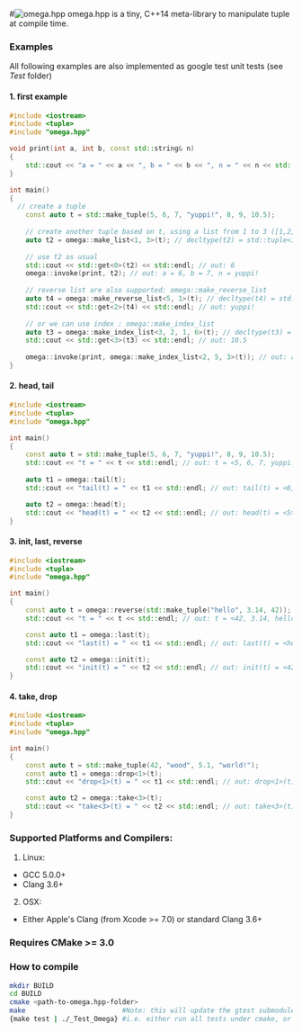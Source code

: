 #![omega](/images/omega_logo.png).hpp
omega.hpp is a tiny, C++14 meta-library to manipulate tuple at compile time.

### Examples
All following examples are also implemented as google test unit tests (see *Test* folder)

#### 1. first example
```cpp
#include <iostream>
#include <tuple>
#include "omega.hpp"

void print(int a, int b, const std::string& n)
{
	std::cout << "a = " << a << ", b = " << b << ", n = " << n << std::endl;
}

int main()
{
  // create a tuple
	const auto t = std::make_tuple(5, 6, 7, "yuppi!", 8, 9, 10.5);
	
	// create another tuple based on t, using a list from 1 to 3 ([1,2,3])
	auto t2 = omega::make_list<1, 3>(t); // decltype(t2) = std::tuple<int, int, const char*>
	
	// use t2 as usual
	std::cout << std::get<0>(t2) << std::endl; // out: 6
	omega::invoke(print, t2); // out: a = 6, b = 7, n = yuppi!
	
	// reverse list are also supported: omega::make_reverse_list
	auto t4 = omega::make_reverse_list<5, 1>(t); // decltype(t4) = std::tuple<int, int, const char*, int, int>
	std::cout << std::get<2>(t4) << std::endl; // out: yuppi!
	
	// or we can use index : omega::make_index_list
	auto t3 = omega::make_index_list<3, 2, 1, 6>(t); // decltype(t3) = std::tuple<const char*, int, int, double>
	std::cout << std::get<3>(t3) << std::endl; // out: 10.5
	
	omega::invoke(print, omega::make_index_list<2, 5, 3>(t)); // out: a = 7, b = 9, n = yuppi!
}
```

#### 2. head, tail
```cpp
#include <iostream>
#include <tuple>
#include "omega.hpp"

int main()
{
	const auto t = std::make_tuple(5, 6, 7, "yuppi!", 8, 9, 10.5);
	std::cout << "t = " << t << std::endl; // out: t = <5, 6, 7, yuppi!, 8, 9, 10.5>
	
	auto t1 = omega::tail(t);
	std::cout << "tail(t) = " << t1 << std::endl; // out: tail(t) = <6, 7, yuppi!, 8, 9, 10.5>

	auto t2 = omega::head(t);
	std::cout << "head(t) = " << t2 << std::endl; // out: head(t) = <5>
}
```

#### 3. init, last, reverse
```cpp
#include <iostream>
#include <tuple>
#include "omega.hpp"

int main()
{
	const auto t = omega::reverse(std::make_tuple("hello", 3.14, 42));
	std::cout << "t = " << t << std::endl; // out: t = <42, 3.14, hello>

	const auto t1 = omega::last(t);
	std::cout << "last(t) = " << t1 << std::endl; // out: last(t) = <hello>

	const auto t2 = omega::init(t);
	std::cout << "init(t) = " << t2 << std::endl; // out: init(t) = <42, 3.14>
}
```

#### 4. take, drop
```cpp
#include <iostream>
#include <tuple>
#include "omega.hpp"

int main()
{
	const auto t = std::make_tuple(42, "wood", 5.1, "world!");
	const auto t1 = omega::drop<1>(t);
	std::cout << "drop<1>(t) = " << t1 << std::endl; // out: drop<1>(t) = <wood, 5.1, world!>

	const auto t2 = omega::take<3>(t);
	std::cout << "take<3>(t) = " << t2 << std::endl; // out: take<3>(t) = <42, wood, 5.1>
}
```
### Supported Platforms and Compilers:
1. Linux:
 - GCC 5.0.0+
 - Clang 3.6+
2. OSX:
 - Either Apple's Clang (from Xcode >= 7.0) or standard Clang 3.6+

### Requires CMake >= 3.0

### How to compile
```bash
mkdir BUILD
cd BUILD
cmake <path-to-omega.hpp-folder>
make                        #Note: this will update the gtest submodule
{make test | ./_Test_Omega} #i.e. either run all tests under cmake, or explicitly invoke the gtest application
```

